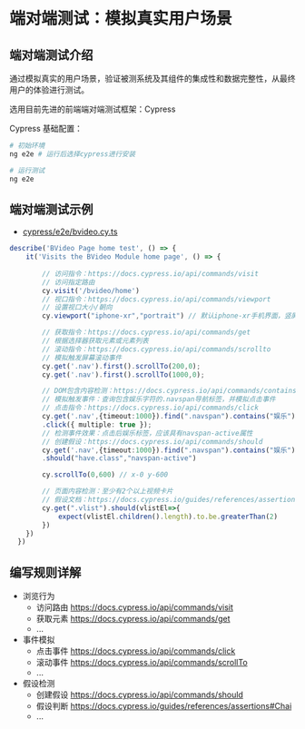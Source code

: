 # 端对端测试：模拟真实用户场景

## 端对端测试介绍
通过模拟真实的用户场景，验证被测系统及其组件的集成性和数据完整性，从最终用户的体验进行测试。

选用目前先进的前端端对端测试框架：Cypress

Cypress 基础配置：
``` sh
# 初始环境
ng e2e # 运行后选择cypress进行安装

# 运行测试
ng e2e
```


## 端对端测试示例
- [cypress/e2e/bvideo.cy.ts](../../cypress/e2e/bvideo.cy.ts)

``` ts
describe('BVideo Page home test', () => {
    it('Visits the BVideo Module home page', () => {
    
        // 访问指令：https://docs.cypress.io/api/commands/visit
        // 访问指定路由
        cy.visit('/bvideo/home')
        // 视口指令：https://docs.cypress.io/api/commands/viewport
        // 设置视口大小/朝向
        cy.viewport("iphone-xr","portrait") // 默认iphone-xr手机界面，竖屏

        // 获取指令：https://docs.cypress.io/api/commands/get
        // 根据选择器获取元素或元素列表
        // 滚动指令：https://docs.cypress.io/api/commands/scrollto
        // 模拟触发屏幕滚动事件
        cy.get('.nav').first().scrollTo(200,0);
        cy.get('.nav').first().scrollTo(1000,0);

        // DOM包含内容检测：https://docs.cypress.io/api/commands/contains#Syntax
        // 模拟触发事件：查询包含娱乐字符的.navspan导航标签，并模拟点击事件
        // 点击指令：https://docs.cypress.io/api/commands/click
        cy.get('.nav',{timeout:1000}).find(".navspan").contains("娱乐")
        .click({ multiple: true });
        // 检测事件效果：点击后娱乐标签，应该具有navspan-active属性
        // 创建假设：https://docs.cypress.io/api/commands/should
        cy.get('.nav',{timeout:1000}).find(".navspan").contains("娱乐")
        .should("have.class","navspan-active")

        cy.scrollTo(0,600) // x-0 y-600

        // 页面内容检测：至少有2个以上视频卡片
        // 假设文档：https://docs.cypress.io/guides/references/assertions#Chai
        cy.get(".vlist").should(vlistEl=>{
            expect(vlistEl.children().length).to.be.greaterThan(2)
        })
    })
  })
```

## 编写规则详解
- 浏览行为
    - 访问路由 https://docs.cypress.io/api/commands/visit
    - 获取元素 https://docs.cypress.io/api/commands/get
    - ...
- 事件模拟
    - 点击事件 https://docs.cypress.io/api/commands/click
    - 滚动事件 https://docs.cypress.io/api/commands/scrollTo
    - ...
- 假设检测
    - 创建假设 https://docs.cypress.io/api/commands/should
    - 假设判断 https://docs.cypress.io/guides/references/assertions#Chai
    - ...
